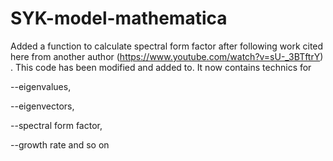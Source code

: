 # SYK-model-mathematica
Added a function to calculate spectral form factor after following work cited here from 
another author (https://www.youtube.com/watch?v=sU-_3BTftrY) .  This code has been modified and added to.
It now contains technics for 

--eigenvalues,

--eigenvectors,

--spectral form factor, 

--growth rate and so on

